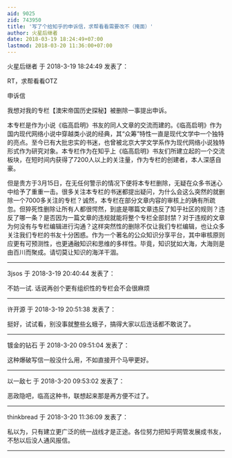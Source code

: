 ```yaml
---
aid: 9025
zid: 743950
title: '写了个给知乎的申诉信，求帮看看需要改不（掩面）'
author: 火星后继者
date: 2018-03-19 18:24:49+07:00
lastmod: 2018-03-20 11:36:00+07:00
---
```


火星后继者 于 2018-3-19 18:24:49 发表了：

RT，求帮看看OTZ

申诉信

我想对我的专栏【澳宋帝国历史探秘】被删除一事提出申诉。

本专栏是作为小说《临高启明》书友的同人文章的交流而建的。《临高启明》作为国内现代网络小说中穿越类小说的经典，其“众筹”特性一直是现代文学中一个独特的亮点。至今已有大批忠实的书迷，也曾被北京大学文学系作为现代网络小说独特形式作为研究对象。本专栏作为在知乎上《临高启明》书友们所建立起的一个交流板块，在短时间内获得了7200人以上的关注量，作为专栏的创建者，本人深感自豪。

但是贵方于3月15日，在无任何警示的情况下便将本专栏删除，无疑在众多书迷心中给予了重重一击。很多关注本专栏的书迷都提出疑问，为什么会这么突然的就删除一个7000多关注的专栏？诚然，本专栏在部分文章内容的审核上的确有所疏忽。但猝死性删除让所有人都很愕然，到底是哪篇文章违反了知乎社区的规则？违反了哪一条？是否因为一篇文章的违规就能将整个专栏全部封禁？对于违规的文章为何没有与专栏编辑进行沟通？这样突然性的删除不仅让我们专栏编辑，也让众多关注我们专栏的书友十分困惑。作为一个著名的公众知识分享平台，其中审核原则应更有可预测性，也更通融知识和思维的多样性。毕竟，知识犹如大海，大海则是由百川而聚成。请切莫让知识的海洋干涸。

---------

3jsos 于 2018-3-19 20:40:44 发表了：

不妨一试. 话说再创个更有组织性的专栏会不会很麻烦

---------

许开源 于 2018-3-19 20:51:38 发表了：

挺好，试试看，别没事就整些幺蛾子，搞得大家以后连话都不敢说了。

---------

镀金的钻石 于 2018-3-20 09:51:04 发表了：

这种爆破写信一般没什么用，不如直接开个马甲更好。

---------

以一敌七 于 2018-3-20 09:53:02 发表了：

恶政隐吧，临高这种书，联想起来那是再方便不过了。

---------

thinkbread 于 2018-3-20 11:36:09 发表了：

私以为，只有建立更广泛的统一战线才是正途。各位努力把知乎网管发展成书友，不愁以后没人通风报信。

---------


